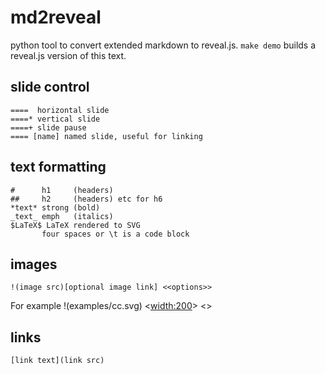 # md2reveal
python tool to convert extended markdown to reveal.js. `make demo` builds a reveal.js version of this text.

## slide control
	====  horizontal slide
	====* vertical slide
	====+ slide pause
	==== [name] named slide, useful for linking

## text formatting
    #      h1     (headers) 
    ##     h2     (headers) etc for h6
	*text* strong (bold)
	_text_ emph   (italics)
	$LaTeX$ LaTeX rendered to SVG
	       four spaces or \t is a code block

## images
	!(image src)[optional image link] <<options>>
	
For example
	!(examples/cc.svg) <<width:200>> <<transparent>>

## links
	[link text](link src)
	
